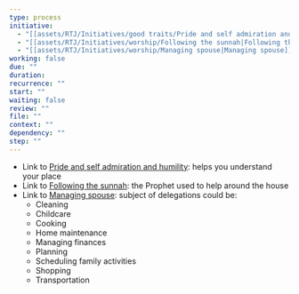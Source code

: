 ```yaml
---
type: process
initiative:
  - "[[assets/RTJ/Initiatives/good traits/Pride and self admiration and humility|Pride and self admiration and humility]]"
  - "[[assets/RTJ/Initiatives/worship/Following the sunnah|Following the sunnah]]"
  - "[[assets/RTJ/Initiatives/worship/Managing spouse|Managing spouse]]"
working: false
due: ""
duration: 
recurrence: ""
start: ""
waiting: false
review: ""
file: ""
context: ""
dependency: ""
step: ""
---
```


* Link to [Pride and self admiration and humility](assets/RTJ/Initiatives/good%20traits/Pride%20and%20self%20admiration%20and%20humility.md): helps you understand your place
* Link to [Following the sunnah](assets/RTJ/Initiatives/worship/Following%20the%20sunnah.md): the Prophet used to help around the house
* Link to [Managing spouse](assets/RTJ/Initiatives/worship/Managing%20spouse.md): subject of delegations could be:
    * Cleaning
    * Childcare
    * Cooking
    * Home maintenance  
    * Managing finances
    * Planning
    * Scheduling family activities
    * Shopping  
    * Transportation
 
